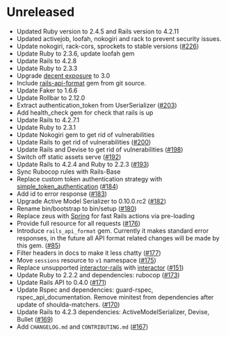 # Unreleased

* Updated Ruby version to 2.4.5 and Rails version to 4.2.11
* Updated activejob, loofah, nokogiri and rack to prevent security issues.
* Update nokogiri, rack-cors, sprockets to stable versions
  ([#226](https://github.com/fs/rails-base-api/pull/226))
* Update Ruby to 2.3.6, update loofah gem
* Update Rails to 4.2.8
* Update Ruby to 2.3.3
* Upgrade [decent exposure](https://github.com/hashrocket/decent_exposure) to 3.0
* Include [rails-api-format](https://github.com/fs/rails-api-format.git) gem from git source.
* Update Faker to 1.6.6
* Update Rollbar to 2.12.0
* Extract authentication_token from UserSerializer
  ([#203](https://github.com/fs/rails-base-api/pull/203))
* Add health_check gem for check that rails is up
* Update Rails to 4.2.7.1
* Update Ruby to 2.3.1
* Update Nokogiri gem to get rid of vulnerabilities
* Update Rails to get rid of vulnerabilities
  ([#200](https://github.com/fs/rails-base-api/pull/200))
* Update Rails and Devise to get rid of vulnerabilities
  ([#198](https://github.com/fs/rails-base-api/pull/198))
* Switch off static assets serve
  ([#192](https://github.com/fs/rails-base-api/pull/192))
* Update Rails to 4.2.4 and Ruby to 2.2.3
  ([#193](https://github.com/fs/rails-base-api/pull/193))
* Sync Rubocop rules with Rails-Base
* Replace custom token authentication strategy with [simple_token_authentication](https://github.com/gonzalo-bulnes/simple_token_authentication)
  ([#184](https://github.com/fs/rails-base-api/pull/184))
* Add id to error response
  ([#183](https://github.com/fs/rails-base-api/pull/183))
* Upgrade Active Model Serializer to 0.10.0.rc2
  ([#182](https://github.com/fs/rails-base-api/pull/182))
* Rename bin/bootstrap to bin/setup
  ([#180](https://github.com/fs/rails-base-api/pull/180))
* Replace zeus with [Spring](https://github.com/rails/spring) for fast Rails actions via pre-loading
* Provide full resource for all requests
  ([#176](https://github.com/fs/rails-base-api/pull/176))
* Introduce `rails_api_format` gem. Currently it makes standard error responses,
  in the future all API format related changes will be made by this gem.
  ([#85](https://github.com/fs/rails-base-api/pull/85))
* Filter headers in docs to make it less chatty
  ([#177](https://github.com/fs/rails-base-api/pull/177))
* Move `sessions` resource to `v1` namespace
  ([#175](https://github.com/fs/rails-base-api/pull/175))
* Replace unsupported [interactor-rails](https://github.com/collectiveidea/interactor-rails) with [interactor](https://github.com/collectiveidea/interactor)
  ([#151](https://github.com/fs/rails-base-api/pull/151))
* Update Ruby to 2.2.2 and dependencies: rubocop
  ([#173](https://github.com/fs/rails-base-api/pull/173))
* Update Rails API to 0.4.0
  ([#171](https://github.com/fs/rails-base-api/pull/171))
* Update Rspec and dependencies: guard-rspec, rspec_api_documentation.
  Remove minitest from dependencies after update of shoulda-matchers.
  ([#170](https://github.com/fs/rails-base-api/pull/170))
* Update Rails to 4.2.3 dependencies: ActiveModelSerializer, Devise, Bullet
  ([#169](https://github.com/fs/rails-base-api/pull/169))
* Add `CHANGELOG.md` and `CONTRIBUTING.md`
  ([#167](https://github.com/fs/rails-base-api/pull/167))
